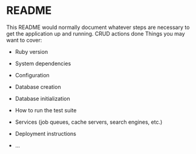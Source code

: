 # README

This README would normally document whatever steps are necessary to get the
application up and running.
CRUD actions done
Things you may want to cover:

* Ruby version

* System dependencies

* Configuration

* Database creation

* Database initialization

* How to run the test suite

* Services (job queues, cache servers, search engines, etc.)

* Deployment instructions

* ...

